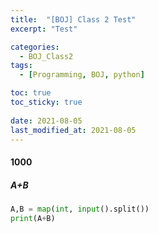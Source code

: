 ```yaml
---
title:  "[BOJ] Class 2 Test"
excerpt: "Test"

categories:
  - BOJ_Class2
tags:
  - [Programming, BOJ, python]

toc: true
toc_sticky: true
 
date: 2021-08-05
last_modified_at: 2021-08-05
---
```


#### 1000
##### A+B
```python
A,B = map(int, input().split())
print(A+B)
```

